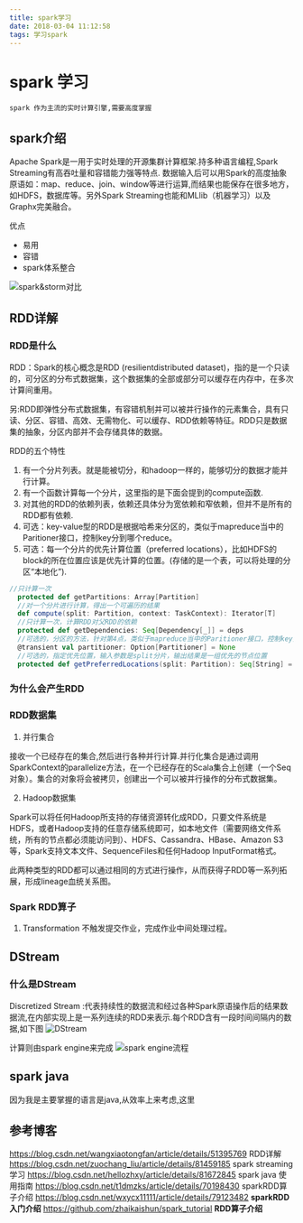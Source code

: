 ```yaml
---
title: spark学习
date: 2018-03-04 11:12:58
tags: 学习spark
---
```


# spark 学习
<!-- more -->

```
spark 作为主流的实时计算引擎,需要高度掌握
```
<!-- more -->

## spark介绍

Apache Spark是一用于实时处理的开源集群计算框架.持多种语言编程,Spark Streaming有高吞吐量和容错能力强等特点.
数据输入后可以用Spark的高度抽象原语如：map、reduce、join、window等进行运算,而结果也能保存在很多地方，如HDFS，数据库等。另外Spark Streaming也能和MLlib（机器学习）以及Graphx完美融合。

优点
+ 易用
+ 容错
+ spark体系整合

![spark&storm对比](http://img.wqkenqing.ren/2019-03-04-15-45-38.png)



## RDD详解
### RDD是什么
RDD：Spark的核心概念是RDD (resilientdistributed dataset)，指的是一个只读的，可分区的分布式数据集，这个数据集的全部或部分可以缓存在内存中，在多次计算间重用。

另:RDD即弹性分布式数据集，有容错机制并可以被并行操作的元素集合，具有只读、分区、容错、高效、无需物化、可以缓存、RDD依赖等特征。RDD只是数据集的抽象，分区内部并不会存储具体的数据。

RDD的五个特性
1. 有一个分片列表。就是能被切分，和hadoop一样的，能够切分的数据才能并行计算。 
2. 有一个函数计算每一个分片，这里指的是下面会提到的compute函数.
3. 对其他的RDD的依赖列表，依赖还具体分为宽依赖和窄依赖，但并不是所有的RDD都有依赖.
4. 可选：key-value型的RDD是根据哈希来分区的，类似于mapreduce当中的Paritioner接口，控制key分到哪个reduce。
5. 可选：每一个分片的优先计算位置（preferred locations），比如HDFS的block的所在位置应该是优先计算的位置。(存储的是一个表，可以将处理的分区“本地化”).


```scala
//只计算一次  
  protected def getPartitions: Array[Partition]  
  //对一个分片进行计算，得出一个可遍历的结果
  def compute(split: Partition, context: TaskContext): Iterator[T]
  //只计算一次，计算RDD对父RDD的依赖
  protected def getDependencies: Seq[Dependency[_]] = deps
  //可选的，分区的方法，针对第4点，类似于mapreduce当中的Paritioner接口，控制key分到哪个reduce
  @transient val partitioner: Option[Partitioner] = None
  //可选的，指定优先位置，输入参数是split分片，输出结果是一组优先的节点位置
  protected def getPreferredLocations(split: Partition): Seq[String] = Nil

```

### 为什么会产生RDD

### RDD数据集
1. 并行集合

接收一个已经存在的集合,然后进行各种并行计算.并行化集合是通过调用SparkContext的parallelize方法，在一个已经存在的Scala集合上创建（一个Seq对象）。集合的对象将会被拷贝，创建出一个可以被并行操作的分布式数据集。

2. Hadoop数据集

Spark可以将任何Hadoop所支持的存储资源转化成RDD，只要文件系统是HDFS，或者Hadoop支持的任意存储系统即可，如本地文件（需要网络文件系统，所有的节点都必须能访问到）、HDFS、Cassandra、HBase、Amazon S3等，Spark支持文本文件、SequenceFiles和任何Hadoop InputFormat格式。

此两种类型的RDD都可以通过相同的方式进行操作，从而获得子RDD等一系列拓展，形成lineage血统关系图。


### Spark RDD算子
1. Transformation
不触发提交作业，完成作业中间处理过程。



## DStream
### 什么是DStream

Discretized Stream :代表持续性的数据流和经过各种Spark原语操作后的结果数据流,在内部实现上是一系列连续的RDD来表示.每个RDD含有一段时间间隔内的数据,如下图
![DStream](http://img.wqkenqing.ren/2019-03-04-15-50-41.png)

计算则由spark engine来完成
![spark engine流程](http://img.wqkenqing.ren/2019-03-04-15-51-58.png)




## spark java 

因为我是主要掌握的语言是java,从效率上来考虑,这里






## 参考博客

https://blog.csdn.net/wangxiaotongfan/article/details/51395769 RDD详解
https://blog.csdn.net/zuochang_liu/article/details/81459185  spark streaming学习
https://blog.csdn.net/hellozhxy/article/details/81672845 spark java 使用指南
https://blog.csdn.net/t1dmzks/article/details/70198430 sparkRDD算子介绍
https://blog.csdn.net/wxycx11111/article/details/79123482 **sparkRDD入门介绍**
https://github.com/zhaikaishun/spark_tutorial **RDD算子介绍**
